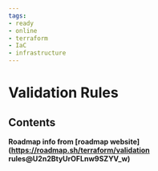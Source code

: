 ```yaml
---
tags:
- ready
- online
- terraform
- IaC
- infrastructure
---
```


# Validation Rules

## Contents

__Roadmap info from [roadmap website](<https://roadmap.sh/terraform/validation> rules@U2n2BtyUrOFLnw9SZYV_w)__
